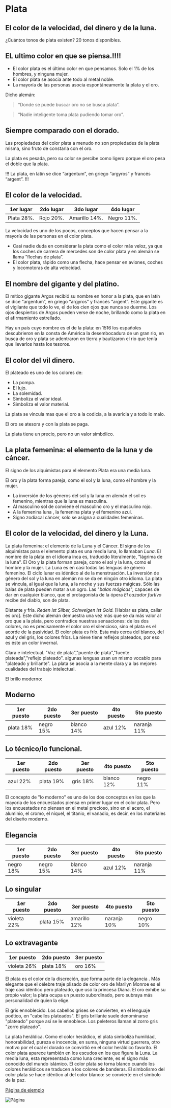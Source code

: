 # Plata

## El color de la velocidad, del dinero y de la luna.

¿Cuántos tonos de plata existen? 20 tonos disponibles.

## EL ultimo color en que se piensa.!!!!

- El color plata es el último color en que pensamos. Solo el 1% de los hombres, y ninguna mujer.
- El color plata se asocia ante todo al metal noble.
- La mayoría de las personas asocia espontáneamente la plata y el oro.

Dicho alemán:

> “Donde se puede buscar oro no se busca plata”.

> “Nadie inteligente toma plata pudiendo tomar oro”.

## Siempre comparado con el dorado.

Las propiedades del color plata a menudo no son propiedades de la plata misma, sino fruto de constarla con el oro. 
    
La plata es pesada, pero su color se percibe como ligero porque el oro pesa el doble que la plata.

!!!
La plata, en latín se dice “argentum”, en griego “argyros” y francés “argent”.
!!!

## El color de la velocidad.

| 1er lugar | 2do lugar |3do lugar |4do lugar |
| ------ | ------ |------ |------ |
|Plata 28%. | Rojo 20%. |Amarillo 14%.| Negro 11%.


La velocidad es uno de los pocos, conceptos que hacen pensar a la mayoría de las personas en el color plata. 
- Casi nadie duda en considerar la plata como el color más veloz, ya que los coches de carrera de mercedes son de color plata y en alemán se llama “flechas de plata”.
- El color plata, rápido como una flecha, hace pensar en aviones, coches y locomotoras de alta velocidad.

## El nombre del gigante y del platino. 

El mítico gigante Argos recibió su nombre en honor a la plata, que en latín se dice “argentum”, en griego “argyros” y francés “argent”. Este gigante es el vigilante que todo lo ve, el de los cien ojos que nunca se duerme. Los ojos despiertos de Argos pueden verse de noche, brillando como la plata en el afirmamiento estrellado. 

Hay un país cuyo nombre es el de la plata: en 1516 los españoles descubrieron en la consta de América la desembocadura de un gran rio, en busca de oro y plata se adentraron en tierra y bautizaron el rio que tenía que llevarlos hasta los tesoros.

## El color del vil dinero.

El plateado es uno de los colores de:

- La pompa.
- El lujo.
- La solemidad.
- Simboliza el valor ideal.
- Simboliza el valor material.

La plata se vincula mas que el oro a la codicia, a la avaricia y a todo lo malo.

El oro se atesora y con la plata se paga.

La plata tiene un precio, pero no un valor simbólico.

## La plata femenina: el elemento de la luna y de cáncer. 

El signo de los alquimistas para el elemento Plata era una media luna.

El oro y la plata forma pareja, como el sol y la luna, como el hombre y la mujer.

- La inversión de los géneros  del sol y la luna en alemán el sol es femenino, mientras que la luna es masculina.
- Al masculino sol de conviene el masculino oro y el masculino rojo.
- A la femenina luna , la femenina plata y el femenino azul.
- Signo zodiacal cáncer, solo se asigna a cualidades femeninas.

## El color de la velocidad, del dinero y la Luna.

La plata femenina: el elemento de la  Luna y el Cáncer.
El signo de los alquimistas para el elemento plata es una media luna, lo llamaban _Luna_. El nombre de la plata en el idioma inca es, traducido literalmente, "lágrima de la luna".
    El Oro y la plata forman pareja, como el sol y la luna, como el hombre y la mujer. La Luna es en casi todas las lenguas de género femenino. El ciclo lunar es idéntico al de la menstruación. La inversión de género del sol y la luna en alemán no se da en ningún otro idioma.
    La plata se vincula, al igual que la luna, a la noche y sus fuerzas mágicas. Sólo las balas de plata pueden matar a un ogro. Las "_balas mágicas_", capaces de dar en cualquier blanco, que el protagonista de la ópera _El cazador furtivo_ recibe del diablo, son de plata.

Distante y fría.
_Reden ist Silber, Schweigen ist Gold._ [Hablar es plata, callar es oro]. Este dicho alemán demuestra una vez más que se da más valor al oro que a la plata, pero contradice nuestras sensaciones: de los dos colores, no es precisamente el color oro el silencioso, sino el plata es el acorde de la pasividad.
El color plata es frío. Esta más cerca del blanco, del azul y del gris, los colores fríos. La nieve tiene reflejos  plateados, por eso es éste un color  invernal.

 Clara e intelectual.
"Voz de plata","puente de plata","fuente plateada","reflejo plateado". algunas lenguas usan un mismo vocablo para "plateado y brillante". La plata se asocia a la mente clara y a las mejores cualidades del trabajo intelectual.

El brillo moderno:

## Moderno
 | 1er puesto | 2do puesto | 3er puesto | 4to puesto | 5to puesto |
|-----|-----|-----|-----|-----|
| plata 18% | negro 15% | blanco 14% | azul 12% |  naranja 11% |


## Lo técnico/lo funcional.

| 1er puesto | 2do puesto | 3er puesto | 4to puesto | 5to puesto |
|-----|-----|-----|-----|-----|
| azul 22% | plata 19% | gris 18% | blanco 12% |  negro 11% |

El concepto de "lo moderno" es uno de los dos conceptos en los que la mayoria de los encuestados piensa en primer lugar en el color plata. Pero los encuestados no piensan en el metal precioso, sino en el acero, el aluminio, el cromo, el níquel, el titanio, el vanadio, es decir, en los materiales del diseño moderno.

## Elegancia

| 1er puesto | 2do puesto | 3er puesto | 4to puesto | 5to puesto |
|-----|-----|-----|-----|-----|
| negro 18% | negro 15% | blanco 14% | azul 12% |  naranja 11% |

## Lo singular

| 1er puesto | 2do puesto | 3er puesto | 4to puesto | 5to puesto |
|-----|-----|-----|-----|-----|
| violeta 22% | plata 15% | amarillo 12% | naranja 10% |  negro 10% |

## Lo extravagante

| 1er puesto | 2do puesto | 3er puesto |
|-----|-----|-----|
| violeta 26% | plata 18% | oro 16% |

El plata es el color de la discreción, que forma parte de la elegancia . Más elegante que el célebre traje plisado de color oro de Marilyn Monroe es el traje casi idéntico pero plateado, que usó la princesa Diana.
El oro exhibe su propio valor; la plata ocupa un puesto subordinado, pero subraya más personalidad de quien la elige.

El gris ennoblecido.
Los cabellos grises se convierten, en el lenguaje poético, en "cabellos plateados". El gris brillante suele denominarse "plateado" porque así se le ennoblece. Los peleteros llaman al zorro gris "zorro plateado".

La plata heráldica.
Como el color heráldico, el plata simboliza humildad, honorabilidad, pureza e inocencia, en suma, ninguna virtud guerrera, otro motivo por el cual el dorado se convirtió en el color heráldico favorito. 
El color plata aparece también en los escudos en los que figura la Luna. La media luna, esta representada como luna creciente, es el signo más conocido del mundo islámico.
El color plata se torna blanco cuando los colores heráldicos se traducen a los colores de banderas. El simbolismo del color plata se hace idéntico al del color blanco: se convierte en el símbolo de la paz.

[Página de ejemplo](https://moonfall.oblio.io/desktop/)

![Página](https://assets.awwwards.com/awards/media/cache/thumb_417_299/submissions/2022/01/61f2fabc917ab841868696.jpg)
